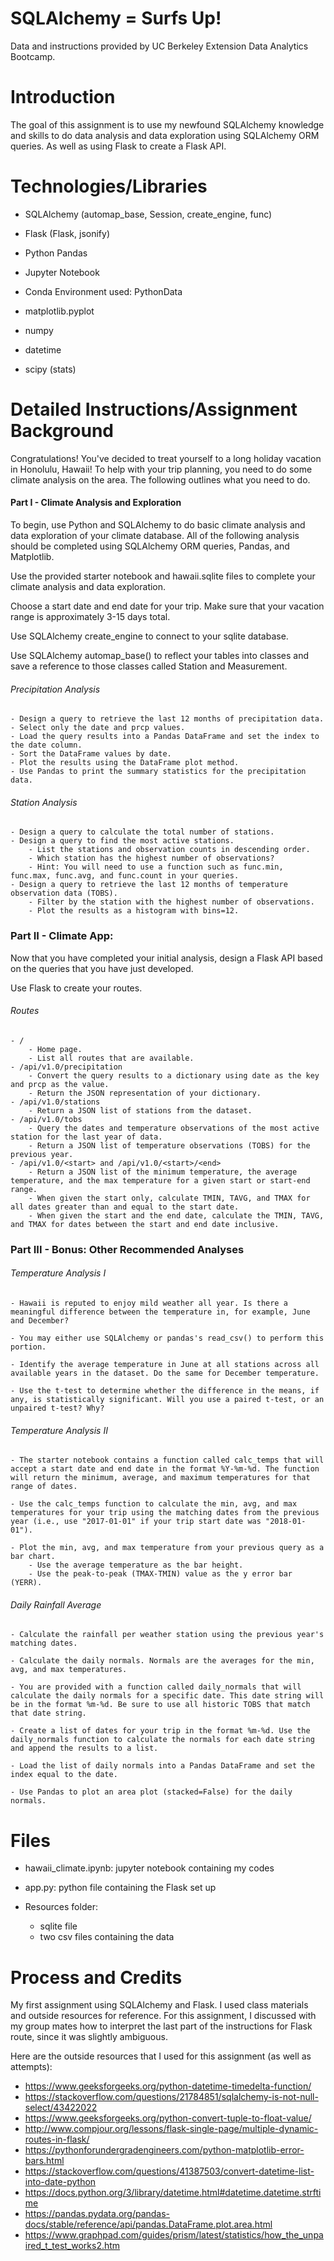 # SQLAlchemy = Surfs Up!

Data and instructions provided by UC Berkeley Extension Data Analytics Bootcamp.

# Introduction 

The goal of this assignment is to use my newfound SQLAlchemy knowledge and skills to do data analysis and data exploration using SQLAlchemy ORM queries. As well as using Flask to create a Flask API. 

# Technologies/Libraries

  - SQLAlchemy (automap_base, Session, create_engine, func)
  
  - Flask (Flask, jsonify)
  
  - Python Pandas
  
  - Jupyter Notebook
  
  - Conda Environment used: PythonData
  
  - matplotlib.pyplot
  
  - numpy
  
  - datetime
  
  - scipy (stats)
  
  # Detailed Instructions/Assignment Background
  
  Congratulations! You've decided to treat yourself to a long holiday vacation in Honolulu, Hawaii! To help with your trip planning, you need to do some climate analysis on the area. The following outlines what you need to do.
  
  #### Part I - Climate Analysis and Exploration
  
  To begin, use Python and SQLAlchemy to do basic climate analysis and data exploration of your climate database. All of the following analysis should be completed using SQLAlchemy ORM queries, Pandas, and Matplotlib.

  Use the provided starter notebook and hawaii.sqlite files to complete your climate analysis and data exploration.

  Choose a start date and end date for your trip. Make sure that your vacation range is approximately 3-15 days total.

  Use SQLAlchemy create_engine to connect to your sqlite database.

  Use SQLAlchemy automap_base() to reflect your tables into classes and save a reference to those classes called Station and Measurement.

###### Precipitation Analysis

    - Design a query to retrieve the last 12 months of precipitation data.
    - Select only the date and prcp values.
    - Load the query results into a Pandas DataFrame and set the index to the date column.
    - Sort the DataFrame values by date.
    - Plot the results using the DataFrame plot method.
    - Use Pandas to print the summary statistics for the precipitation data.

###### Station Analysis

    - Design a query to calculate the total number of stations.
    - Design a query to find the most active stations.
        - List the stations and observation counts in descending order.
        - Which station has the highest number of observations?
        - Hint: You will need to use a function such as func.min, func.max, func.avg, and func.count in your queries.
    - Design a query to retrieve the last 12 months of temperature observation data (TOBS).
        - Filter by the station with the highest number of observations.
        - Plot the results as a histogram with bins=12.

### Part II - Climate App:

Now that you have completed your initial analysis, design a Flask API based on the queries that you have just developed.

Use Flask to create your routes.

###### Routes

    - /
        - Home page.
        - List all routes that are available.
    - /api/v1.0/precipitation
        - Convert the query results to a dictionary using date as the key and prcp as the value.
        - Return the JSON representation of your dictionary.
    - /api/v1.0/stations
        - Return a JSON list of stations from the dataset.
    - /api/v1.0/tobs
        - Query the dates and temperature observations of the most active station for the last year of data.
        - Return a JSON list of temperature observations (TOBS) for the previous year.
    - /api/v1.0/<start> and /api/v1.0/<start>/<end>
        - Return a JSON list of the minimum temperature, the average temperature, and the max temperature for a given start or start-end range.
        - When given the start only, calculate TMIN, TAVG, and TMAX for all dates greater than and equal to the start date.
        - When given the start and the end date, calculate the TMIN, TAVG, and TMAX for dates between the start and end date inclusive.

### Part III - Bonus: Other Recommended Analyses

###### Temperature Analysis I

    - Hawaii is reputed to enjoy mild weather all year. Is there a meaningful difference between the temperature in, for example, June and December?

    - You may either use SQLAlchemy or pandas's read_csv() to perform this portion.

    - Identify the average temperature in June at all stations across all available years in the dataset. Do the same for December temperature.

    - Use the t-test to determine whether the difference in the means, if any, is statistically significant. Will you use a paired t-test, or an unpaired t-test? Why?

###### Temperature Analysis II

    - The starter notebook contains a function called calc_temps that will accept a start date and end date in the format %Y-%m-%d. The function will return the minimum, average, and maximum temperatures for that range of dates.

    - Use the calc_temps function to calculate the min, avg, and max temperatures for your trip using the matching dates from the previous year (i.e., use "2017-01-01" if your trip start date was "2018-01-01").

    - Plot the min, avg, and max temperature from your previous query as a bar chart.
        - Use the average temperature as the bar height.
        - Use the peak-to-peak (TMAX-TMIN) value as the y error bar (YERR).

###### Daily Rainfall Average

    - Calculate the rainfall per weather station using the previous year's matching dates.
    
    - Calculate the daily normals. Normals are the averages for the min, avg, and max temperatures.

    - You are provided with a function called daily_normals that will calculate the daily normals for a specific date. This date string will be in the format %m-%d. Be sure to use all historic TOBS that match that date string.

    - Create a list of dates for your trip in the format %m-%d. Use the daily_normals function to calculate the normals for each date string and append the results to a list.

    - Load the list of daily normals into a Pandas DataFrame and set the index equal to the date.

    - Use Pandas to plot an area plot (stacked=False) for the daily normals.

# Files

- hawaii_climate.ipynb: jupyter notebook containing my codes

- app.py: python file containing the Flask set up

- Resources folder:
    - sqlite file
    - two csv files containing the data 

# Process and Credits

My first assignment using SQLAlchemy and Flask. I used class materials and outside resources for reference. For this assignment, I discussed with my group mates how to interpret the last part of the instructions for Flask route, since it was slightly ambiguous.

Here are the outside resources that I used for this assignment (as well as attempts):

- https://www.geeksforgeeks.org/python-datetime-timedelta-function/
- https://stackoverflow.com/questions/21784851/sqlalchemy-is-not-null-select/43422022
- https://www.geeksforgeeks.org/python-convert-tuple-to-float-value/
- http://www.compjour.org/lessons/flask-single-page/multiple-dynamic-routes-in-flask/
- https://pythonforundergradengineers.com/python-matplotlib-error-bars.html
- https://stackoverflow.com/questions/41387503/convert-datetime-list-into-date-python
- https://docs.python.org/3/library/datetime.html#datetime.datetime.strftime
- https://pandas.pydata.org/pandas-docs/stable/reference/api/pandas.DataFrame.plot.area.html
- https://www.graphpad.com/guides/prism/latest/statistics/how_the_unpaired_t_test_works2.htm
